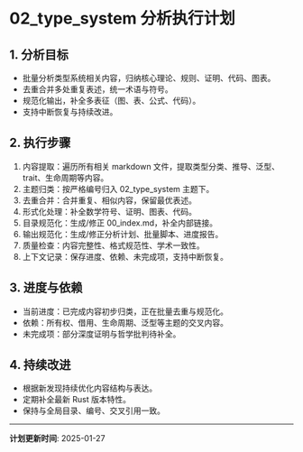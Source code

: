 # 02_type_system 分析执行计划

## 1. 分析目标

- 批量分析类型系统相关内容，归纳核心理论、规则、证明、代码、图表。
- 去重合并多处重复表述，统一术语与符号。
- 规范化输出，补全多表征（图、表、公式、代码）。
- 支持中断恢复与持续改进。

## 2. 执行步骤

1. 内容提取：遍历所有相关 markdown 文件，提取类型分类、推导、泛型、trait、生命周期等内容。
2. 主题归类：按严格编号归入 02_type_system 主题下。
3. 去重合并：合并重复、相似内容，保留最优表述。
4. 形式化处理：补全数学符号、证明、图表、代码。
5. 目录规范化：生成/修正 00_index.md，补全内部链接。
6. 输出规范化：生成/修正分析计划、批量脚本、进度报告。
7. 质量检查：内容完整性、格式规范性、学术一致性。
8. 上下文记录：保存进度、依赖、未完成项，支持中断恢复。

## 3. 进度与依赖

- 当前进度：已完成内容初步归类，正在批量去重与规范化。
- 依赖：所有权、借用、生命周期、泛型等主题的交叉内容。
- 未完成项：部分深度证明与哲学批判待补全。

## 4. 持续改进

- 根据新发现持续优化内容结构与表达。
- 定期补全最新 Rust 版本特性。
- 保持与全局目录、编号、交叉引用一致。

---
**计划更新时间**: 2025-01-27
